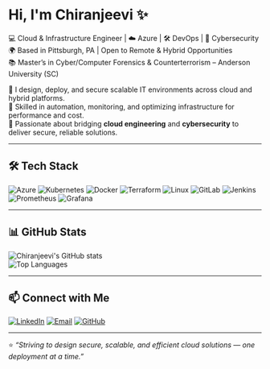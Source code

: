 # Hi, I'm Chiranjeevi ✨

💻 Cloud & Infrastructure Engineer | ☁️ Azure | 🛠 DevOps | 🔐 Cybersecurity  
🌍 Based in Pittsburgh, PA | Open to Remote & Hybrid Opportunities  
📚 Master’s in Cyber/Computer Forensics & Counterterrorism – Anderson University (SC)  

🔹 I design, deploy, and secure scalable IT environments across cloud and hybrid platforms.  
🔹 Skilled in automation, monitoring, and optimizing infrastructure for performance and cost.  
🔹 Passionate about bridging **cloud engineering** and **cybersecurity** to deliver secure, reliable solutions.  

---

## 🛠 Tech Stack

![Azure](https://img.shields.io/badge/Azure-0078D4?style=for-the-badge&logo=microsoftazure&logoColor=white)
![Kubernetes](https://img.shields.io/badge/Kubernetes-326ce5?style=for-the-badge&logo=kubernetes&logoColor=white)
![Docker](https://img.shields.io/badge/Docker-2496ED?style=for-the-badge&logo=docker&logoColor=white)
![Terraform](https://img.shields.io/badge/Terraform-7B42BC?style=for-the-badge&logo=terraform&logoColor=white)
![Linux](https://img.shields.io/badge/Linux-FCC624?style=for-the-badge&logo=linux&logoColor=black)
![GitLab](https://img.shields.io/badge/GitLab-FCA121?style=for-the-badge&logo=gitlab&logoColor=white)
![Jenkins](https://img.shields.io/badge/Jenkins-D24939?style=for-the-badge&logo=jenkins&logoColor=white)
![Prometheus](https://img.shields.io/badge/Prometheus-E6522C?style=for-the-badge&logo=prometheus&logoColor=white)
![Grafana](https://img.shields.io/badge/Grafana-F46800?style=for-the-badge&logo=grafana&logoColor=white)

---

## 📊 GitHub Stats

![Chiranjeevi's GitHub stats](https://github-readme-stats.vercel.app/api?username=cp2289&show_icons=true&theme=radical)  
![Top Languages](https://github-readme-stats.vercel.app/api/top-langs/?username=cp2289&layout=compact&theme=radical)

---

## 📫 Connect with Me

[![LinkedIn](https://img.shields.io/badge/LinkedIn-0A66C2?style=for-the-badge&logo=linkedin&logoColor=white)](https://www.linkedin.com/in/chiranjeevipodapati)
[![Email](https://img.shields.io/badge/Email-0078D4?style=for-the-badge&logo=gmail&logoColor=white)](mailto:chirupodapati@gmail.com)
[![GitHub](https://img.shields.io/badge/GitHub-000000?style=for-the-badge&logo=github&logoColor=white)](https://github.com/cp2289)

---

⭐ *“Striving to design secure, scalable, and efficient cloud solutions — one deployment at a time.”*  
